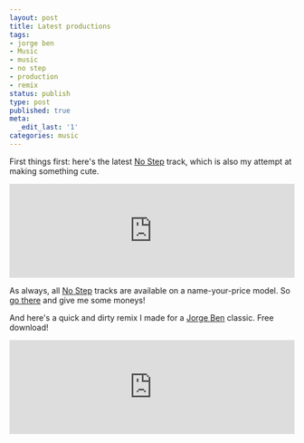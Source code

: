 ```yaml
---
layout: post
title: Latest productions
tags:
- jorge ben
- Music
- music
- no step
- production
- remix
status: publish
type: post
published: true
meta:
  _edit_last: '1'
categories: music
---
```

First things first: here's the latest <a href="http://nostep.ca">No Step</a> track, which is also my attempt at making something cute.

<iframe width="100%" height="166" scrolling="no" frameborder="no" src="http://w.soundcloud.com/player/?url=http%3A%2F%2Fapi.soundcloud.com%2Ftracks%2F38731622&show_artwork=true"></iframe>

As always, all <a href="http://nostep.ca">No Step</a> tracks are available on a name-your-price model. So <a href="http://nostep.ca">go there</a> and give me some moneys!

And here's a quick and dirty remix I made for a <a href="http://en.wikipedia.org/wiki/Jorge_ben">Jorge Ben</a> classic. Free download!

<iframe width="100%" height="166" scrolling="no" frameborder="no" src="http://w.soundcloud.com/player/?url=http%3A%2F%2Fapi.soundcloud.com%2Ftracks%2F37062166&show_artwork=true"></iframe>
